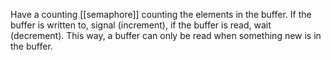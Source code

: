 Have a counting [[semaphore]] counting the elements in the buffer. If the buffer is written to, signal (increment), if the buffer is read, wait (decrement). This way, a buffer can only be read when something new is in the buffer.